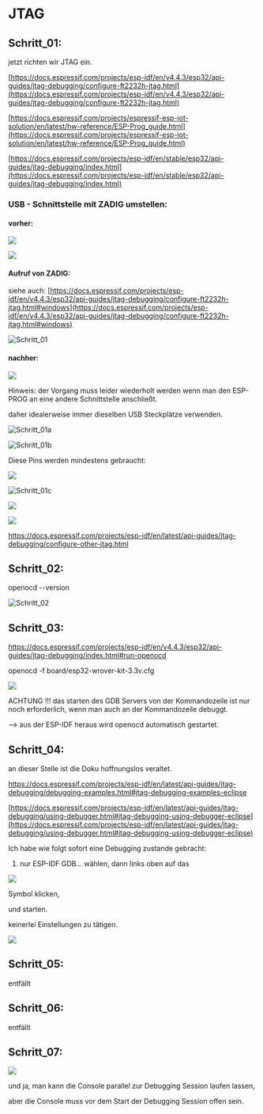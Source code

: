 # JTAG

## Schritt\_01:

jetzt richten wir JTAG ein.

[https://docs.espressif.com/projects/esp-idf/en/v4.4.3/esp32/api-guides/jtag-debugging/configure-ft2232h-jtag.html](https://docs.espressif.com/projects/esp-idf/en/v4.4.3/esp32/api-guides/jtag-debugging/configure-ft2232h-jtag.html)

[https://docs.espressif.com/projects/espressif-esp-iot-solution/en/latest/hw-reference/ESP-Prog_guide.html](https://docs.espressif.com/projects/espressif-esp-iot-solution/en/latest/hw-reference/ESP-Prog_guide.html)

[https://docs.espressif.com/projects/esp-idf/en/stable/esp32/api-guides/jtag-debugging/index.html](https://docs.espressif.com/projects/esp-idf/en/stable/esp32/api-guides/jtag-debugging/index.html)

### USB - Schnittstelle mit ZADIG umstellen:

#### vorher:

![](https://user-images.githubusercontent.com/69573151/203028255-a0b5e911-0242-4ecf-957d-ef70e81c8e86.png)

![](https://user-images.githubusercontent.com/69573151/203028864-2b13e1a3-9be6-4c23-bea2-b32463a38cdb.png)

#### Aufruf von ZADIG:

siehe auch: [https://docs.espressif.com/projects/esp-idf/en/v4.4.3/esp32/api-guides/jtag-debugging/configure-ft2232h-jtag.html#windows](https://docs.espressif.com/projects/esp-idf/en/v4.4.3/esp32/api-guides/jtag-debugging/configure-ft2232h-jtag.html#windows)

![Schritt_01](https://raw.githubusercontent.com/Meisterschulen-am-Ostbahnhof-Munchen/Install-ISOBUS-Environment-docs/main/images/JTAG/Schritt_01.png)

#### nachher:

![](https://user-images.githubusercontent.com/69573151/203028640-6106a050-2190-4467-86d0-e956cf905026.png)

Hinweis: der Vorgang muss leider wiederholt werden wenn man den ESP-PROG an eine andere Schnittstelle anschließt. 

daher idealerweise immer dieselben USB Steckplätze verwenden. 

![Schritt_01a](https://raw.githubusercontent.com/Meisterschulen-am-Ostbahnhof-Munchen/Install-ISOBUS-Environment-docs/main/images/JTAG/Schritt_01a.jpeg)

![Schritt_01b](https://raw.githubusercontent.com/Meisterschulen-am-Ostbahnhof-Munchen/Install-ISOBUS-Environment-docs/main/images/JTAG/Schritt_01b.jpeg)

Diese Pins werden mindestens gebraucht:

![](https://user-images.githubusercontent.com/69573151/203024137-ff74b56a-aa9c-4492-a743-da31df66fcb3.png)

![Schritt_01c](https://raw.githubusercontent.com/Meisterschulen-am-Ostbahnhof-Munchen/Install-ISOBUS-Environment-docs/main/images/JTAG/Schritt_01c.jpeg)

![](https://user-images.githubusercontent.com/69573151/203024448-ca6c2e56-4927-4140-aa36-bdfda1c0fcc1.png)

![](https://user-images.githubusercontent.com/69573151/203026388-1db50d10-e977-4246-aa9e-0755429acaee.png)

https://docs.espressif.com/projects/esp-idf/en/latest/api-guides/jtag-debugging/configure-other-jtag.html

## Schritt\_02:

openocd --version

![Schritt_02](https://raw.githubusercontent.com/Meisterschulen-am-Ostbahnhof-Munchen/Install-ISOBUS-Environment-docs/main/images/JTAG/Schritt_02.png)

## Schritt\_03:

https://docs.espressif.com/projects/esp-idf/en/v4.4.3/esp32/api-guides/jtag-debugging/index.html#run-openocd

openocd -f board/esp32-wrover-kit-3.3v.cfg

![](https://user-images.githubusercontent.com/69573151/203031746-93eec259-ef86-4e3e-95a5-7daafd7ebd21.png)

ACHTUNG !!! das starten des GDB Servers von der Kommandozeile ist nur noch erforderlich, wenn man auch an der Kommandozeile debuggt. 

\--> aus der ESP-IDF heraus wird openocd automatisch gestartet. 

## Schritt\_04:

an dieser Stelle ist die Doku hoffnungslos veraltet. 

https://docs.espressif.com/projects/esp-idf/en/latest/api-guides/jtag-debugging/debugging-examples.html#jtag-debugging-examples-eclipse

[https://docs.espressif.com/projects/esp-idf/en/latest/api-guides/jtag-debugging/using-debugger.html#jtag-debugging-using-debugger-eclipse](https://docs.espressif.com/projects/esp-idf/en/latest/api-guides/jtag-debugging/using-debugger.html#jtag-debugging-using-debugger-eclipse)

Ich habe wie folgt sofort eine Debugging zustande gebracht: 

1.  nur ESP-IDF GDB... wählen, dann links oben auf das 

![](https://user-images.githubusercontent.com/69573151/203037697-609963cb-6331-4772-95b8-35f5f93ed371.png)

Symbol klicken, 

und starten. 

keinerlei Einstellungen zu tätigen. 

![](https://user-images.githubusercontent.com/69573151/203036844-41313b50-3286-4cd1-bfde-dec157615413.png)

## Schritt\_05:

entfällt

## Schritt\_06:

entfällt

## Schritt\_07:

![](https://user-images.githubusercontent.com/69573151/203037819-ed99f4f7-3f08-4199-8075-e7261f328ff3.png)

und ja, man kann die Console parallel zur Debugging Session laufen lassen, 

aber die Console muss vor dem Start der Debugging Session offen sein.
